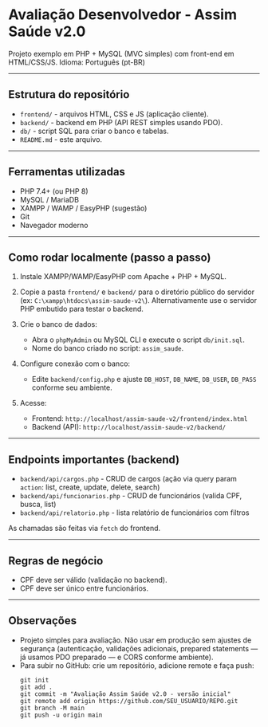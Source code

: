 # Avaliação Desenvolvedor - Assim Saúde v2.0

Projeto exemplo em PHP + MySQL (MVC simples) com front-end em HTML/CSS/JS.
Idioma: Português (pt-BR)

---

## Estrutura do repositório

- `frontend/` - arquivos HTML, CSS e JS (aplicação cliente).
- `backend/` - backend em PHP (API REST simples usando PDO).
- `db/` - script SQL para criar o banco e tabelas.
- `README.md` - este arquivo.

---

## Ferramentas utilizadas

- PHP 7.4+ (ou PHP 8)
- MySQL / MariaDB
- XAMPP / WAMP / EasyPHP (sugestão)
- Git
- Navegador moderno

---

## Como rodar localmente (passo a passo)

1. Instale XAMPP/WAMP/EasyPHP com Apache + PHP + MySQL.
2. Copie a pasta `frontend/` e `backend/` para o diretório público do servidor (ex: `C:\xampp\htdocs\assim-saude-v2\`).
   Alternativamente use o servidor PHP embutido para testar o backend.

3. Crie o banco de dados:
   - Abra o `phpMyAdmin` ou MySQL CLI e execute o script `db/init.sql`.
   - Nome do banco criado no script: `assim_saude`.

4. Configure conexão com o banco:
   - Edite `backend/config.php` e ajuste `DB_HOST`, `DB_NAME`, `DB_USER`, `DB_PASS` conforme seu ambiente.

5. Acesse:
   - Frontend: `http://localhost/assim-saude-v2/frontend/index.html`
   - Backend (API): `http://localhost/assim-saude-v2/backend/`

---

## Endpoints importantes (backend)

- `backend/api/cargos.php` - CRUD de cargos (ação via query param `action`: list, create, update, delete, search)
- `backend/api/funcionarios.php` - CRUD de funcionários (valida CPF, busca, list)
- `backend/api/relatorio.php` - lista relatório de funcionários com filtros

As chamadas são feitas via `fetch` do frontend.

---

## Regras de negócio

- CPF deve ser válido (validação no backend).
- CPF deve ser único entre funcionários.

---

## Observações

- Projeto simples para avaliação. Não usar em produção sem ajustes de segurança (autenticação, validações adicionais, prepared statements — já usamos PDO preparado — e CORS conforme ambiente).
- Para subir no GitHub: crie um repositório, adicione remote e faça push:
  ```
  git init
  git add .
  git commit -m "Avaliação Assim Saúde v2.0 - versão inicial"
  git remote add origin https://github.com/SEU_USUARIO/REPO.git
  git branch -M main
  git push -u origin main
  ```

